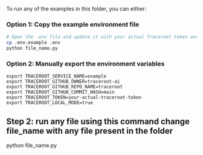 To run any of the examples in this folder, you can either:

### Option 1: Copy the example environment file

```bash
# Open the .env file and update it with your actual Traceroot token and details
cp .env.example .env
python file_name.py
```

### Option 2: Manually export the environment variables

```
export TRACEROOT_SERVICE_NAME=example
export TRACEROOT_GITHUB_OWNER=traceroot-ai
export TRACEROOT_GITHUB_REPO_NAME=traceroot
export TRACEROOT_GITHUB_COMMIT_HASH=main
export TRACEROOT_TOKEN=your-actual-traceroot-token
export TRACEROOT_LOCAL_MODE=true
```

## Step 2: run any file using this command change file_name with any file present in the folder

python file_name.py
